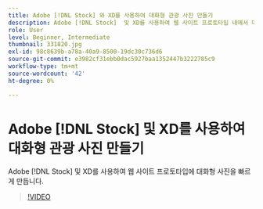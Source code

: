 ```yaml
---
title: Adobe [!DNL Stock] 와 XD를 사용하여 대화형 관광 사진 만들기
description: Adobe [!DNL Stock]  및 XD를 사용하여 웹 사이트 프로토타입 내에서 대화형 사진을 빠르게 만듭니다.
role: User
level: Beginner, Intermediate
thumbnail: 331820.jpg
exl-id: 98c8639b-a78a-40a9-8500-19dc30c736d6
source-git-commit: e3982cf31ebb0dac5927baa1352447b3222785c9
workflow-type: tm+mt
source-wordcount: '42'
ht-degree: 0%

---
```


# Adobe [!DNL Stock] 및 XD를 사용하여 대화형 관광 사진 만들기

Adobe [!DNL Stock] 및 XD를 사용하여 웹 사이트 프로토타입에 대화형 사진을 빠르게 만듭니다.

>[!VIDEO](https://video.tv.adobe.com/v/331820?hidetitle=true)
